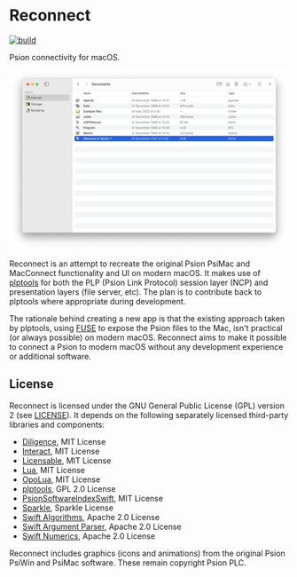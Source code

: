 # Reconnect

[![build](https://github.com/inseven/PsiMac/actions/workflows/build.yaml/badge.svg)](https://github.com/inseven/PsiMac/actions/workflows/build.yaml)

Psion connectivity for macOS.

<img width="1053" src="images/screenshot@2x.png">

Reconnect is an attempt to recreate the original Psion PsiMac and MacConnect functionality and UI on modern macOS. It makes use of [plptools](https://github.com/rrthomas/plptools/) for both the PLP (Psion Link Protocol) session layer (NCP) and presentation layers (file server, etc). The plan is to contribute back to plptools where appropriate during development.

The rationale behind creating a new app is that the existing approach taken by plptools, using [FUSE](https://en.wikipedia.org/wiki/Filesystem_in_Userspace) to expose the Psion files to the Mac, isn't practical (or always possible) on modern macOS. Reconnect aims to make it possible to connect a Psion to modern macOS without any development experience or additional software.

## License

Reconnect is licensed under the GNU General Public License (GPL) version 2 (see [LICENSE](LICENSE)). It depends on the following separately licensed third-party libraries and components:

- [Diligence](https://github.com/inseven/diligence), MIT License
- [Interact](https://github.com/inseven/interact), MIT License
- [Licensable](https://github.com/inseven/licensable), MIT License
- [Lua](https://www.lua.org), MIT License
- [OpoLua](https://github.com/inseven/opolua), MIT License
- [plptools](https://github.com/rrthomas/plptools), GPL 2.0 License
- [PsionSoftwareIndexSwift](https://github.com/inseven/PsionSoftwareIndexSwift), MIT License
- [Sparkle](https://github.com/sparkle-project/Sparkle), Sparkle License
- [Swift Algorithms](https://github.com/apple/swift-algorithms), Apache 2.0 License
- [Swift Argument Parser](https://github.com/apple/swift-argument-parser), Apache 2.0 License
- [Swift Numerics](https://github.com/apple/swift-numerics), Apache 2.0 License

Reconnect includes graphics (icons and animations) from the original Psion PsiWin and PsiMac software. These remain copyright Psion PLC.

